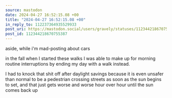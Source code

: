 ```yaml
---
source: mastodon
date: 2024-04-27 16:52:15.08 +00
title: "2024-04-27 16:52:15.08 +00"
in_reply_to: 112237364935529933
post_uri: https://mastodon.social/users/gravely/statuses/112344218670755387
post_id: 112344218670755387
---
```

aside, while i'm mad-posting about cars

in the fall when I started these walks I was able to make up for morning routine interruptions by ending my day with a walk instead.

I had to knock that shit off after daylight savings because it is even unsafer than normal to be a pedestrian crossing streets as soon as the sun begins to set, and that just gets worse and worse hour over hour until the sun comes back up


